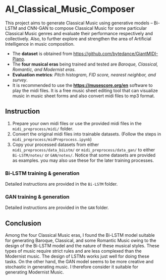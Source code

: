 # AI_Classical_Music_Composer

This project aims to generate Classical Music using generative models – Bi-LSTM and CNN-GAN to compose Classical Music for some particular Classical Music genres and evaluate their performance respectively and collectively. Also, to further explore and strengthen the area of Artificial Intelligence in music composition.

- The **dataset** is obtained from https://github.com/bytedance/GiantMIDI-Piano.
- The **four musical eras** being trained and tested are *Baroque, Classical, Romantic, and Modernist eras*.
- **Evaluation metrics**: *Pitch histogram, FID score, nearest neighbor, and survey*.
- It is recommended to use the **https://musescore.org/en** software to play the midi files. It is a free music sheet editing tool that can visualize music in music sheet forms and also convert midi files to mp3 format.



## Instruction

1.  Prepare your own midi files or use the provided midi files in the `midi_preprocess/midi/` folder.
2.  Convert the original midi files into trainable datasets. (Follow the steps in `midi_preprocess/midPreprocess.ipynb`)
3.  Copy your processed datasets from either `midi_preprocess/data_biLstm/` or `midi_preprocess/data_gan/` to either `Bi-LSTM/notes/` or `GAN/notes/`. Notice that some datasets are provided as examples. you may also use these for the later training processes.

### Bi-LSTM training & generation

Detailed instructions are provided in the `Bi-LSTM` folder.

### GAN training & generation

Detailed instructions are provided in the `GAN` folder.

## Conclusion

Among the four Classical Music eras, I found the Bi-LSTM model suitable for generating Baroque, Classical, and some Romantic Music owing to the design of the Bi-LSTM model and the nature of these musical styles. These types of music require strict rules and are less complexed than the Modernist music. The design of LSTMs works just well for doing these tasks. On the other hand, the GAN model seems to be more creative and stochastic in generating music. I therefore consider it suitable for generating Modernist Music.
